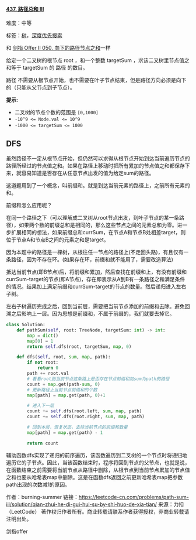 #### [437. 路径总和 III](https://leetcode-cn.com/problems/path-sum-iii/)

难度：中等

标签：[树](../原理/树.md)，[深度优先搜索](../原理/深度优先搜索.md)

和 [剑指 Offer II 050. 向下的路径节点之和](https://leetcode-cn.com/problems/6eUYwP/)一样

给定一个二叉树的根节点 root ，和一个整数 targetSum ，求该二叉树里节点值之和等于 targetSum 的 路径 的数目。

路径 不需要从根节点开始，也不需要在叶子节点结束，但是路径方向必须是向下的（只能从父节点到子节点）。

**提示:**

-   二叉树的节点个数的范围是 `[0,1000]`
-   `-10^9 <= Node.val <= 10^9` 
-   `-1000 <= targetSum <= 1000`

## DFS

虽然路径不一定从根节点开始，但仍然可以求得从根节点开始到达当前遍历节点的路径所经过的节点值之和。如果在路径上移动时把所有累加的节点值之和都保存下来，就容易知道是否存在从任意节点出发的值为给定sum的路径。

这道题用到了一个概念，叫前缀和。就是到达当前元素的路径上，之前所有元素的和。

前缀和怎么应用呢？

在同一个路径之下（可以理解成二叉树从root节点出发，到叶子节点的某一条路径），如果两个数的前缀总和是相同的，那么这些节点之间的元素总和为零。进一步扩展相同的想法，如果前缀总和currSum，在节点A和节点B处相差target，则位于节点A和节点B之间的元素之和是target。

因为本题中的路径是一棵树，从根往任一节点的路径上(不走回头路)，有且仅有一条路径，因为不存在环。(如果存在环，前缀和就不能用了，需要改造算法)

抵达当前节点(即B节点)后，将前缀和累加，然后查找在前缀和上，有没有前缀和currSum-target的节点(即A节点)，存在即表示从A到B有一条路径之和满足条件的情况。结果加上满足前缀和currSum-target的节点的数量。然后递归进入左右子树。

左右子树遍历完成之后，回到当前层，需要把当前节点添加的前缀和去除。避免回溯之后影响上一层。因为思想是前缀和，不属于前缀的，我们就要去掉它。

```python
class Solution:
    def pathSum(self, root: TreeNode, targetSum: int) -> int:
        map = dict()
        map[0] = 1
        return self.dfs(root, targetSum, map, 0)

    def dfs(self, root, sum, map, path):
        if not root:
            return 0
        path += root.val
        # 看看root到当前节点这条路上是否存在节点前缀和加sum为path的路径
        count = map.get(path-sum, 0)
        # 更新路径上当前节点前缀和的个数
        map[path] = map.get(path, 0)+1

        # 进入下一层
        count += self.dfs(root.left, sum, map, path)
        count += self.dfs(root.right, sum, map, path)

        # 回到本层，恢复状态，去除当前节点的前缀和数量
        map[path] = map.get(path) - 1

        return count
```



辅助函数dfs实现了递归的前序遍历，该函数遍历到二叉树的一个节点时将递归地遍历它的子节点。因此，当该函数结束时，程序将回到节点的父节点，也就是说，在函数结束之前需要将当前节点从路径中删除，从根节点到当前节点累加的节点值之和也要从哈希表map中删除。这是在函数dfs返回之前更新哈希表map把参数path出现的次数减1的原因。

作者：burning-summer
链接：https://leetcode-cn.com/problems/path-sum-iii/solution/qian-zhui-he-di-gui-hui-su-by-shi-huo-de-xia-tian/
来源：力扣（LeetCode）
著作权归作者所有。商业转载请联系作者获得授权，非商业转载请注明出处。

剑指offer
